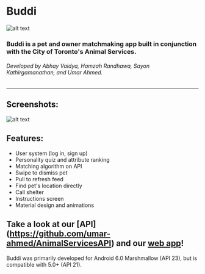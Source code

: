 # Buddi

![alt text](http://i.imgur.com/Byw3D6F.png "Buddi Logo")

### Buddi is a pet and owner matchmaking app built in conjunction with the City of Toronto's Animal Services.

###### Developed by Abhay Vaidya, Hamzah Randhawa, Sayon Kathirgamanathan, and Umar Ahmed.

---
## Screenshots:

![alt text](http://i.imgur.com/f7nH7UK.png "Buddi Logo")

## Features:
<ul>
  <li>User system (log in, sign up)</li>
  <li>Personality quiz and attribute ranking</li>
  <li>Matching algorithm on API</li>
  <li>Swipe to dismiss pet</li>
  <li>Pull to refresh feed</li>
  <li>Find pet's location directly</li>
  <li>Call shelter</li>
  <li>Instructions screen</li>
  <li>Material design and animations</li>
</ul>


## Take a look at our [API] (https://github.com/umar-ahmed/AnimalServicesAPI) and our [web app](https://github.com/umar-ahmed/BuddiWebApp)!

Buddi was primarily developed for Android 6.0 Marshmallow (API 23), but is compatible with 5.0+ (API 21).

